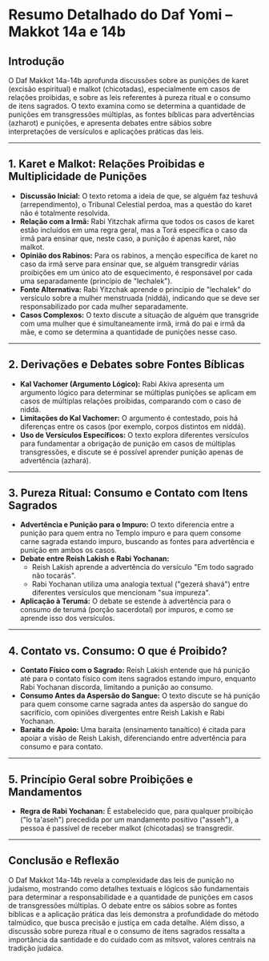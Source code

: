 # Resumo Detalhado do Daf Yomi – Makkot 14a e 14b

## Introdução

O Daf Makkot 14a-14b aprofunda discussões sobre as punições de karet (excisão espiritual) e malkot (chicotadas), especialmente em casos de relações proibidas, e sobre as leis referentes à pureza ritual e o consumo de itens sagrados. O texto examina como se determina a quantidade de punições em transgressões múltiplas, as fontes bíblicas para advertências (azharot) e punições, e apresenta debates entre sábios sobre interpretações de versículos e aplicações práticas das leis.

---

## 1. **Karet e Malkot: Relações Proibidas e Multiplicidade de Punições**

- **Discussão Inicial:** O texto retoma a ideia de que, se alguém faz teshuvá (arrependimento), o Tribunal Celestial perdoa, mas a questão do karet não é totalmente resolvida.
- **Relação com a Irmã:** Rabi Yitzchak afirma que todos os casos de karet estão incluídos em uma regra geral, mas a Torá especifica o caso da irmã para ensinar que, neste caso, a punição é apenas karet, não malkot.
- **Opinião dos Rabinos:** Para os rabinos, a menção específica de karet no caso da irmã serve para ensinar que, se alguém transgredir várias proibições em um único ato de esquecimento, é responsável por cada uma separadamente (princípio de "lechalek").
- **Fonte Alternativa:** Rabi Yitzchak aprende o princípio de "lechalek" do versículo sobre a mulher menstruada (niddá), indicando que se deve ser responsabilizado por cada mulher separadamente.
- **Casos Complexos:** O texto discute a situação de alguém que transgride com uma mulher que é simultaneamente irmã, irmã do pai e irmã da mãe, e como se determina a quantidade de punições nesse caso.

---

## 2. **Derivações e Debates sobre Fontes Bíblicas**

- **Kal Vachomer (Argumento Lógico):** Rabi Akiva apresenta um argumento lógico para determinar se múltiplas punições se aplicam em casos de múltiplas relações proibidas, comparando com o caso de niddá.
- **Limitações do Kal Vachomer:** O argumento é contestado, pois há diferenças entre os casos (por exemplo, corpos distintos em niddá).
- **Uso de Versículos Específicos:** O texto explora diferentes versículos para fundamentar a obrigação de punição em casos de múltiplas transgressões, e discute se é possível aprender punição apenas de advertência (azhará).

---

## 3. **Pureza Ritual: Consumo e Contato com Itens Sagrados**

- **Advertência e Punição para o Impuro:** O texto diferencia entre a punição para quem entra no Templo impuro e para quem consome carne sagrada estando impuro, buscando as fontes para advertência e punição em ambos os casos.
- **Debate entre Reish Lakish e Rabi Yochanan:** 
  - Reish Lakish aprende a advertência do versículo "Em todo sagrado não tocarás".
  - Rabi Yochanan utiliza uma analogia textual ("gezerá shavá") entre diferentes versículos que mencionam "sua impureza".
- **Aplicação à Terumá:** O debate se estende à advertência para o consumo de terumá (porção sacerdotal) por impuros, e como se aprende isso dos versículos.

---

## 4. **Contato vs. Consumo: O que é Proibido?**

- **Contato Físico com o Sagrado:** Reish Lakish entende que há punição até para o contato físico com itens sagrados estando impuro, enquanto Rabi Yochanan discorda, limitando a punição ao consumo.
- **Consumo Antes da Aspersão do Sangue:** O texto discute se há punição para quem consome carne sagrada antes da aspersão do sangue do sacrifício, com opiniões divergentes entre Reish Lakish e Rabi Yochanan.
- **Baraita de Apoio:** Uma baraita (ensinamento tanaítico) é citada para apoiar a visão de Reish Lakish, diferenciando entre advertência para consumo e para contato.

---

## 5. **Princípio Geral sobre Proibições e Mandamentos**

- **Regra de Rabi Yochanan:** É estabelecido que, para qualquer proibição ("lo ta'aseh") precedida por um mandamento positivo ("asseh"), a pessoa é passível de receber malkot (chicotadas) se transgredir.

---

## Conclusão e Reflexão

O Daf Makkot 14a-14b revela a complexidade das leis de punição no judaísmo, mostrando como detalhes textuais e lógicos são fundamentais para determinar a responsabilidade e a quantidade de punições em casos de transgressões múltiplas. O debate entre os sábios sobre as fontes bíblicas e a aplicação prática das leis demonstra a profundidade do método talmúdico, que busca precisão e justiça em cada detalhe. Além disso, a discussão sobre pureza ritual e o consumo de itens sagrados ressalta a importância da santidade e do cuidado com as mitsvot, valores centrais na tradição judaica.